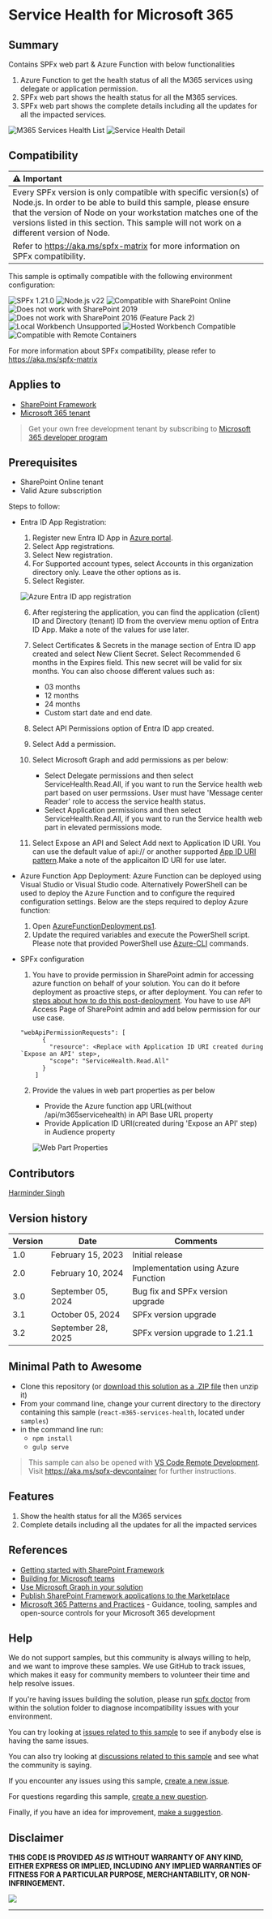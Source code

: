 # Service Health for Microsoft 365

## Summary

Contains SPFx web part & Azure Function with below functionalities

1. Azure Function to get the health status of all the M365 services using delegate or application permission.
2. SPFx web part shows the health status for all the M365 services.
3. SPFx web part shows the complete details including all the updates for all the impacted services.

![M365 Services Health List](./assets/M365ServiceHealthList.png)
![Service Health Detail](./assets/M365ServiceHealthDetail.png)

## Compatibility

| :warning: Important                                                                                                                                                                                                                                                                           |
| :-------------------------------------------------------------------------------------------------------------------------------------------------------------------------------------------------------------------------------------------------------------------------------------------- |
| Every SPFx version is only compatible with specific version(s) of Node.js. In order to be able to build this sample, please ensure that the version of Node on your workstation matches one of the versions listed in this section. This sample will not work on a different version of Node. |
| Refer to <https://aka.ms/spfx-matrix> for more information on SPFx compatibility.                                                                                                                                                                                                             |

This sample is optimally compatible with the following environment configuration:

![SPFx 1.21.0](https://img.shields.io/badge/SPFx-1.21.0-green.svg)
![Node.js v22](https://img.shields.io/badge/Node.js-v22-green.svg)
![Compatible with SharePoint Online](https://img.shields.io/badge/SharePoint%20Online-Compatible-green.svg)
![Does not work with SharePoint 2019](https://img.shields.io/badge/SharePoint%20Server%202019-Incompatible-red.svg "SharePoint Server 2019 requires SPFx 1.4.1 or lower")
![Does not work with SharePoint 2016 (Feature Pack 2)](<https://img.shields.io/badge/SharePoint%20Server%202016%20(Feature%20Pack%202)-Incompatible-red.svg> "SharePoint Server 2016 Feature Pack 2 requires SPFx 1.1")
![Local Workbench Unsupported](https://img.shields.io/badge/Local%20Workbench-Unsupported-red.svg "Local workbench is no longer available as of SPFx 1.13 and above")
![Hosted Workbench Compatible](https://img.shields.io/badge/Hosted%20Workbench-Compatible-green.svg)
![Compatible with Remote Containers](https://img.shields.io/badge/Remote%20Containers-Compatible-green.svg)

For more information about SPFx compatibility, please refer to <https://aka.ms/spfx-matrix>

## Applies to

- [SharePoint Framework](https://learn.microsoft.com/sharepoint/dev/spfx/sharepoint-framework-overview)
- [Microsoft 365 tenant](https://learn.microsoft.com/sharepoint/dev/spfx/set-up-your-development-environment)

> Get your own free development tenant by subscribing to [Microsoft 365 developer program](http://aka.ms/m365devprogram)

## Prerequisites

- SharePoint Online tenant
- Valid Azure subscription

Steps to follow:

- Entra ID App Registration:

  1. Register new Entra ID App in [Azure portal](https://portal.azure.com/).
  2. Select App registrations.
  3. Select New registration.
  4. For Supported account types, select Accounts in this organization directory only. Leave the other options as is.
  5. Select Register.

  ![Azure Entra ID app registration](./assets/AppRegistration.png)

  6. After registering the application, you can find the application (client) ID and Directory (tenant) ID from the overview menu option of Entra ID App. Make a note of the values for use later.
  7. Select Certificates & Secrets in the manage section of Entra ID app created and select New Client Secret. Select Recommended 6 months in the Expires field. This new secret will be valid for six months. You can also choose different values such as:

     - 03 months
     - 12 months
     - 24 months
     - Custom start date and end date.

  8. Select API Permissions option of Entra ID app created.
  9. Select Add a permission.
  10. Select Microsoft Graph and add permissions as per below:

      - Select Delegate permissions and then select ServiceHealth.Read.All, if you want to run the Service health web part based on user permssions. User must have 'Message center Reader' role to access the service health status.
      - Select Application permissions and then select ServiceHealth.Read.All, if you want to run the Service health web part in elevated permissions mode.

  11. Select Expose an API and Select Add next to Application ID URI. You can use the default value of api://<application-client-id> or another supported [App ID URI pattern](https://learn.microsoft.com/en-us/entra/identity-platform/reference-app-manifest#identifieruris-attribute).Make a note of the applicaiton ID URI for use later.

- Azure Function App Deployment:
  Azure Function can be deployed using Visual Studio or Visual Studio code. Alternatively PowerShell can be used to deploy the Azure Function and to configure the required configuration settings. Below are the steps required to deploy Azure function:

  1. Open [AzureFunctionDeployment.ps1](./PowerShell/AzureFunctionDeployment.ps1).
  2. Update the required variables and execute the PowerShell script. Please note that provided PowerShell use [Azure-CLI](https://learn.microsoft.com/en-us/cli/azure/what-is-azure-cli) commands.

- SPFx configuration

  1. You have to provide permission in SharePoint admin for accessing azure function on behalf of your solution. You can do it before deployment as proactive steps, or after deployment. You can refer to [steps about how to do this post-deployment](https://learn.microsoft.com/sharepoint/dev/spfx/use-aad-tutorial#deploy-the-solution-and-grant-permissions). You have to use API Access Page of SharePoint admin and add below permission for our use case.

  ```
  "webApiPermissionRequests": [
        {
          "resource": <Replace with Application ID URI created during `Expose an API' step>,
          "scope": "ServiceHealth.Read.All"
        }
      ]

  ```

  2. Provide the values in web part properties as per below

     - Provide the Azure function app URL(without /api/m365servicehealth) in API Base URL property
     - Provide Application ID URI(created during 'Expose an API' step) in Audience property

     ![Web Part Properties](./assets/WebPartProperties.png)

## Contributors

[Harminder Singh](https://github.com/HarminderSethi)

## Version history

| Version | Date               | Comments                            |
| ------- | ------------------ | ----------------------------------- |
| 1.0     | February 15, 2023  | Initial release                     |
| 2.0     | February 10, 2024  | Implementation using Azure Function |
| 3.0     | September 05, 2024 | Bug fix and SPFx version upgrade    |
| 3.1     | October 05, 2024   | SPFx version upgrade                |
| 3.2     | September 28, 2025 | SPFx version upgrade to 1.21.1      |

## Minimal Path to Awesome

- Clone this repository (or [download this solution as a .ZIP file](https://pnp.github.io/download-partial/?url=https://github.com/pnp/sp-dev-fx-webparts/tree/main/samples/react-m365-services-health) then unzip it)
- From your command line, change your current directory to the directory containing this sample (`react-m365-services-health`, located under `samples`)
- in the command line run:
  - `npm install`
  - `gulp serve`

> This sample can also be opened with [VS Code Remote Development](https://code.visualstudio.com/docs/remote/remote-overview). Visit <https://aka.ms/spfx-devcontainer> for further instructions.

## Features

1. Show the health status for all the M365 services
2. Complete details including all the updates for all the impacted services

## References

- [Getting started with SharePoint Framework](https://docs.microsoft.com/en-us/sharepoint/dev/spfx/set-up-your-developer-tenant)
- [Building for Microsoft teams](https://docs.microsoft.com/en-us/sharepoint/dev/spfx/build-for-teams-overview)
- [Use Microsoft Graph in your solution](https://docs.microsoft.com/en-us/sharepoint/dev/spfx/web-parts/get-started/using-microsoft-graph-apis)
- [Publish SharePoint Framework applications to the Marketplace](https://docs.microsoft.com/en-us/sharepoint/dev/spfx/publish-to-marketplace-overview)
- [Microsoft 365 Patterns and Practices](https://aka.ms/m365pnp) - Guidance, tooling, samples and open-source controls for your Microsoft 365 development

## Help

We do not support samples, but this community is always willing to help, and we want to improve these samples. We use GitHub to track issues, which makes it easy for community members to volunteer their time and help resolve issues.

If you're having issues building the solution, please run [spfx doctor](https://pnp.github.io/cli-microsoft365/cmd/spfx/spfx-doctor/) from within the solution folder to diagnose incompatibility issues with your environment.

You can try looking at [issues related to this sample](https://github.com/pnp/sp-dev-fx-webparts/issues?q=label%3A%22sample%3A%20react-m365-services-health%22) to see if anybody else is having the same issues.

You can also try looking at [discussions related to this sample](https://github.com/pnp/sp-dev-fx-webparts/discussions?discussions_q=react-m365-services-health) and see what the community is saying.

If you encounter any issues using this sample, [create a new issue](https://github.com/pnp/sp-dev-fx-webparts/issues/new?assignees=&labels=Needs%3A+Triage+%3Amag%3A%2Ctype%3Abug-suspected%2Csample%3A%20react-m365-services-health&template=bug-report.yml&sample=react-m365-services-health&authors=@HarminderSethi&title=react-m365-services-health%20-%20).

For questions regarding this sample, [create a new question](https://github.com/pnp/sp-dev-fx-webparts/issues/new?assignees=&labels=Needs%3A+Triage+%3Amag%3A%2Ctype%3Aquestion%2Csample%3A%20react-m365-services-health&template=question.yml&sample=react-m365-services-health&authors=@HarminderSethi&title=react-m365-services-health%20-%20).

Finally, if you have an idea for improvement, [make a suggestion](https://github.com/pnp/sp-dev-fx-webparts/issues/new?assignees=&labels=Needs%3A+Triage+%3Amag%3A%2Ctype%3Aenhancement%2Csample%3A%20react-m365-services-health&template=suggestion.yml&sample=react-m365-services-health&authors=@HarminderSethi&title=react-m365-services-health%20-%20).

## Disclaimer

**THIS CODE IS PROVIDED _AS IS_ WITHOUT WARRANTY OF ANY KIND, EITHER EXPRESS OR IMPLIED, INCLUDING ANY IMPLIED WARRANTIES OF FITNESS FOR A PARTICULAR PURPOSE, MERCHANTABILITY, OR NON-INFRINGEMENT.**

<img src="https://m365-visitor-stats.azurewebsites.net/sp-dev-fx-webparts/samples/react-m365-services-health" />

---

